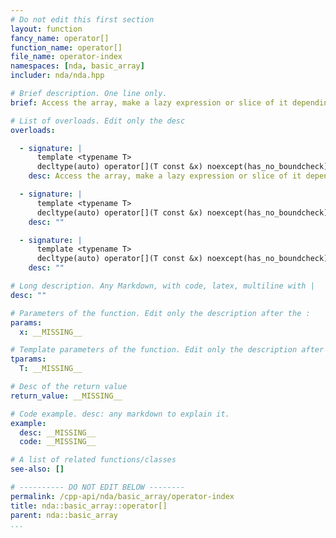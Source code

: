 ```yaml
---
# Do not edit this first section
layout: function
fancy_name: operator[]
function_name: operator[]
file_name: operator-index
namespaces: [nda, basic_array]
includer: nda/nda.hpp

# Brief description. One line only.
brief: Access the array, make a lazy expression or slice of it depending on the arguments

# List of overloads. Edit only the desc
overloads:

  - signature: |
      template <typename T>
      decltype(auto) operator[](T const &x) noexcept(has_no_boundcheck) const &
    desc: Access the array, make a lazy expression or slice of it depending on the arguments

  - signature: |
      template <typename T>
      decltype(auto) operator[](T const &x) noexcept(has_no_boundcheck) &
    desc: ""

  - signature: |
      template <typename T>
      decltype(auto) operator[](T const &x) noexcept(has_no_boundcheck) &&
    desc: ""

# Long description. Any Markdown, with code, latex, multiline with |
desc: ""

# Parameters of the function. Edit only the description after the :
params:
  x: __MISSING__

# Template parameters of the function. Edit only the description after the :
tparams:
  T: __MISSING__

# Desc of the return value
return_value: __MISSING__

# Code example. desc: any markdown to explain it.
example:
  desc: __MISSING__
  code: __MISSING__

# A list of related functions/classes
see-also: []

# ---------- DO NOT EDIT BELOW --------
permalink: /cpp-api/nda/basic_array/operator-index
title: nda::basic_array::operator[]
parent: nda::basic_array
...
```


